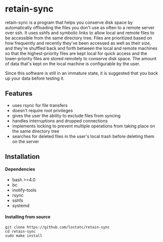 # retain-sync
retain-sync is a program that helps you conserve disk space by automatically
offloading the files you don't use as often to a remote server over ssh. It
uses sshfs and symbolic links to allow local and remote files to be accessible
from the same directory tree.  Files are prioritized based on how frequently
and recently they've been accessed as well as their size, and they're shuffled
back and forth between the local and remote machines so that the
highest-priority files are kept local for quick access and the lower-priority
files are stored remotely to conserve disk space. The amount of data that's
kept on the local machine is configurable by the user.

Since this software is still in an immature state, it is suggested that you
back up your data before testing it.

## Features
* uses rsync for file transfers
* doesn't require root privileges
* gives the user the ability to exclude files from syncing
* handles interruptions and dropped connections
* implements locking to prevent multiple operations from taking place on the
  same directory tree
* searches for deleted files in the user's local trash before deleting them on
  the server

## Installation
#### Dependencies
* bash >=4.0
* bc
* inotify-tools
* rsync
* sshfs
* systemd

#### Installing from source
```
git clone https://github.com/lostatc/retain-sync
cd retain-sync
sudo make install
```
